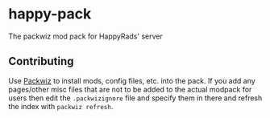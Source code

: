 # happy-pack
The packwiz mod pack for HappyRads' server

## Contributing
Use <a href="https://packwiz.infra.link/" target="_blank">Packwiz</a> to install mods, config files, etc. into the pack. If you add any pages/other misc files that are not to be added to the actual modpack for users then edit the `.packwizignore` file and specify them in there and refresh the index with `packwiz refresh`.
